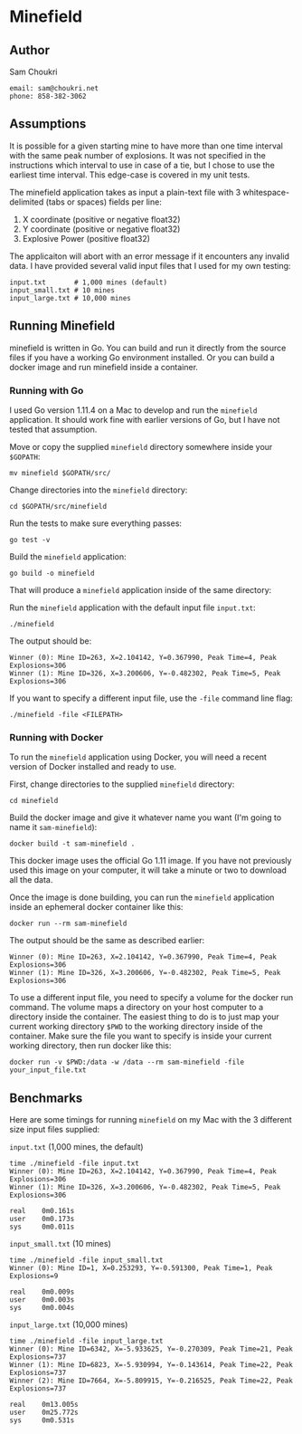 # Minefield

## Author

Sam Choukri

```
email: sam@choukri.net
phone: 858-382-3062
```

## Assumptions

It is possible for a given starting mine to have more than one time interval with the same peak number of explosions. It was not specified in the instructions which interval to use in case of a tie, but I chose to use the earliest time interval. This edge-case is covered in my unit tests.

The minefield application takes as input a plain-text file with 3 whitespace-delimited (tabs or spaces) fields per line:

1. X coordinate (positive or negative float32)
2. Y coordinate (positive or negative float32)
3. Explosive Power (positive float32)

The applicaiton will abort with an error message if it encounters any invalid data. I have provided several valid input files that I used for my own testing:

```
input.txt       # 1,000 mines (default)
input_small.txt # 10 mines
input_large.txt # 10,000 mines
```


## Running Minefield

minefield is written in Go. You can build and run it directly from the source files if you have a working Go environment installed. Or you can build a docker image and run minefield inside a container.

### Running with Go

I used Go version 1.11.4 on a Mac to develop and run the `minefield` application. It should work fine with earlier versions of Go, but I have not tested that assumption.

Move or copy the supplied `minefield` directory somewhere inside your `$GOPATH`:

```
mv minefield $GOPATH/src/
```

Change directories into the `minefield` directory:

```
cd $GOPATH/src/minefield
```

Run the tests to make sure everything passes:

```
go test -v
```

Build the `minefield` application:

```
go build -o minefield
```

That will produce a `minefield` application inside of the same directory:


Run the `minefield` application with the default input file `input.txt`:

```
./minefield
```

The output should be:

```
Winner (0): Mine ID=263, X=2.104142, Y=0.367990, Peak Time=4, Peak Explosions=306
Winner (1): Mine ID=326, X=3.200606, Y=-0.482302, Peak Time=5, Peak Explosions=306
```

If you want to specify a different input file, use the `-file` command line flag:

```
./minefield -file <FILEPATH>
```

### Running with Docker

To run the `minefield` application using Docker, you will need a recent version of Docker installed and ready to use. 

First, change directories to the supplied `minefield` directory:

```
cd minefield
```

Build the docker image and give it whatever name you want (I'm going to name it `sam-minefield`):

```
docker build -t sam-minefield .
```

This docker image uses the official Go 1.11 image. If you have not previously used this image on your computer, it will take a minute or two to download all the data.


Once the image is done building, you can run the `minefield` application inside an ephemeral docker container like this:

```
docker run --rm sam-minefield
```

The output should be the same as described earlier:

```
Winner (0): Mine ID=263, X=2.104142, Y=0.367990, Peak Time=4, Peak Explosions=306
Winner (1): Mine ID=326, X=3.200606, Y=-0.482302, Peak Time=5, Peak Explosions=306
```

To use a different input file, you need to specify a volume for the docker run command. The volume maps a directory on your host computer to a directory inside the container. The easiest thing to do is to just map your current working directory `$PWD` to the working directory inside of the container. Make sure the file you want to specify is inside your current working directory, then run docker like this:

```
docker run -v $PWD:/data -w /data --rm sam-minefield -file your_input_file.txt
```

## Benchmarks

Here are some timings for running `minefield` on my Mac with the 3 different size input files supplied:

`input.txt` (1,000 mines, the default)

```
time ./minefield -file input.txt 
Winner (0): Mine ID=263, X=2.104142, Y=0.367990, Peak Time=4, Peak Explosions=306
Winner (1): Mine ID=326, X=3.200606, Y=-0.482302, Peak Time=5, Peak Explosions=306

real    0m0.161s
user    0m0.173s
sys     0m0.011s
```

`input_small.txt` (10 mines)

```
time ./minefield -file input_small.txt 
Winner (0): Mine ID=1, X=0.253293, Y=-0.591300, Peak Time=1, Peak Explosions=9

real    0m0.009s
user    0m0.003s
sys     0m0.004s
```

`input_large.txt` (10,000 mines)


```
time ./minefield -file input_large.txt 
Winner (0): Mine ID=6342, X=-5.933625, Y=-0.270309, Peak Time=21, Peak Explosions=737
Winner (1): Mine ID=6823, X=-5.930994, Y=-0.143614, Peak Time=22, Peak Explosions=737
Winner (2): Mine ID=7664, X=-5.809915, Y=-0.216525, Peak Time=22, Peak Explosions=737

real    0m13.005s
user    0m25.772s
sys     0m0.531s
